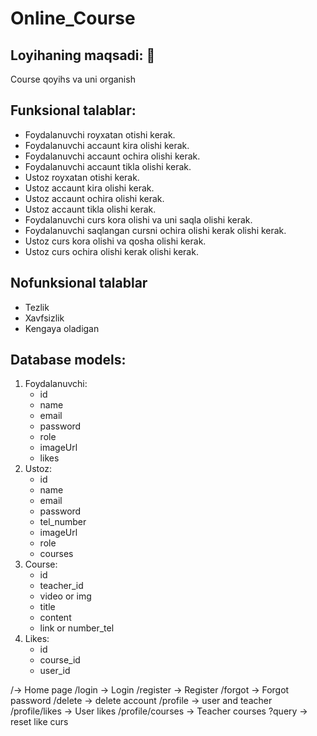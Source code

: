 # Online_Course

## Loyihaning maqsadi: 🎯
Course qoyihs va uni organish

## Funksional talablar: 
- Foydalanuvchi royxatan otishi kerak.
- Foydalanuvchi accaunt kira olishi kerak.
- Foydalanuvchi accaunt ochira olishi kerak.
- Foydalanuvchi accaunt tikla olishi kerak.
- Ustoz royxatan otishi kerak.
- Ustoz accaunt kira olishi kerak.
- Ustoz accaunt ochira olishi kerak.
- Ustoz accaunt tikla olishi kerak.
- Foydalanuvchi curs kora olishi va uni saqla olishi kerak.
- Foydalanuvchi saqlangan cursni ochira olishi kerak olishi kerak.
- Ustoz curs kora olishi va qosha olishi kerak.
- Ustoz curs ochira olishi kerak olishi kerak.

## Nofunksional talablar
- Tezlik
- Xavfsizlik
- Kengaya oladigan 

## Database models: 

1. Foydalanuvchi:
    - id
    - name
    - email
    - password
    - role
    - imageUrl
    - likes
1. Ustoz:
    - id
    - name
    - email
    - password
    - tel_number
    - imageUrl
    - role
    - courses
4. Course:
    - id
    - teacher_id
    - video or img
    - title
    - content
    - link or number_tel
5. Likes:
    - id
    - course_id
    - user_id

/->    Home page
/login    -> Login
/register  -> Register
/forgot -> Forgot password
/delete -> delete account
/profile -> user and teacher
/profile/likes  -> User likes
/profile/courses -> Teacher courses
?query -> reset like curs